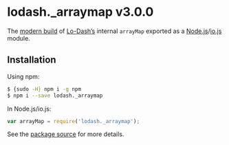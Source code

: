 # lodash._arraymap v3.0.0

The [modern build](https://github.com/lodash/lodash/wiki/Build-Differences) of [Lo-Dash’s](https://lodash.com/) internal `arrayMap` exported as a [Node.js](http://nodejs.org/)/[io.js](https://iojs.org/) module.

## Installation

Using npm:

```bash
$ {sudo -H} npm i -g npm
$ npm i --save lodash._arraymap
```

In Node.js/io.js:

```js
var arrayMap = require('lodash._arraymap');
```

See the [package source](https://github.com/lodash/lodash/blob/3.0.0-npm-packages/lodash._arraymap) for more details.
